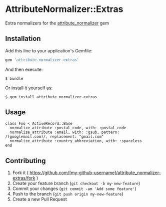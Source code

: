 # AttributeNormalizer::Extras

Extra normalizers for the [attribute_normalizer](https://rubygems.org/gems/attribute_normalizer) gem

## Installation

Add this line to your application's Gemfile:

```ruby
gem 'attribute_normalizer-extras'
```

And then execute:

    $ bundle

Or install it yourself as:

    $ gem install attribute_normalizer-extras

## Usage

    class Foo < ActiveRecord::Base
      normalize_attribute :postal_code, with: :postal_code
      normalize_attribute :email, with: :gsub, pattern: /(googlemail.com)/, replacement: "gmail.com"
      normalize_attribute :country_abbreviation, with: :spaceless
    end

## Contributing

1. Fork it ( https://github.com/[my-github-username]/attribute_normalizer-extras/fork )
2. Create your feature branch (`git checkout -b my-new-feature`)
3. Commit your changes (`git commit -am 'Add some feature'`)
4. Push to the branch (`git push origin my-new-feature`)
5. Create a new Pull Request
